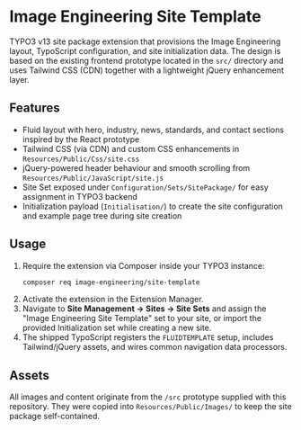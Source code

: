 # Image Engineering Site Template

TYPO3 v13 site package extension that provisions the Image Engineering layout, TypoScript configuration, and site initialization data. The design is based on the existing frontend prototype located in the `src/` directory and uses Tailwind CSS (CDN) together with a lightweight jQuery enhancement layer.

## Features

- Fluid layout with hero, industry, news, standards, and contact sections inspired by the React prototype
- Tailwind CSS (via CDN) and custom CSS enhancements in `Resources/Public/Css/site.css`
- jQuery-powered header behaviour and smooth scrolling from `Resources/Public/JavaScript/site.js`
- Site Set exposed under `Configuration/Sets/SitePackage/` for easy assignment in TYPO3 backend
- Initialization payload (`Initialisation/`) to create the site configuration and example page tree during site creation

## Usage

1. Require the extension via Composer inside your TYPO3 instance:
   ```bash
   composer req image-engineering/site-template
   ```
2. Activate the extension in the Extension Manager.
3. Navigate to **Site Management → Sites → Site Sets** and assign the "Image Engineering Site Template" set to your site, or import the provided Initialization set while creating a new site.
4. The shipped TypoScript registers the `FLUIDTEMPLATE` setup, includes Tailwind/jQuery assets, and wires common navigation data processors.

## Assets

All images and content originate from the `/src` prototype supplied with this repository. They were copied into `Resources/Public/Images/` to keep the site package self-contained.
